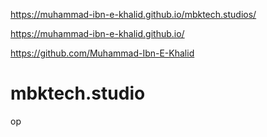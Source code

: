 https://muhammad-ibn-e-khalid.github.io/mbktech.studios/

https://muhammad-ibn-e-khalid.github.io/

https://github.com/Muhammad-Ibn-E-Khalid

# mbktech.studio

op
